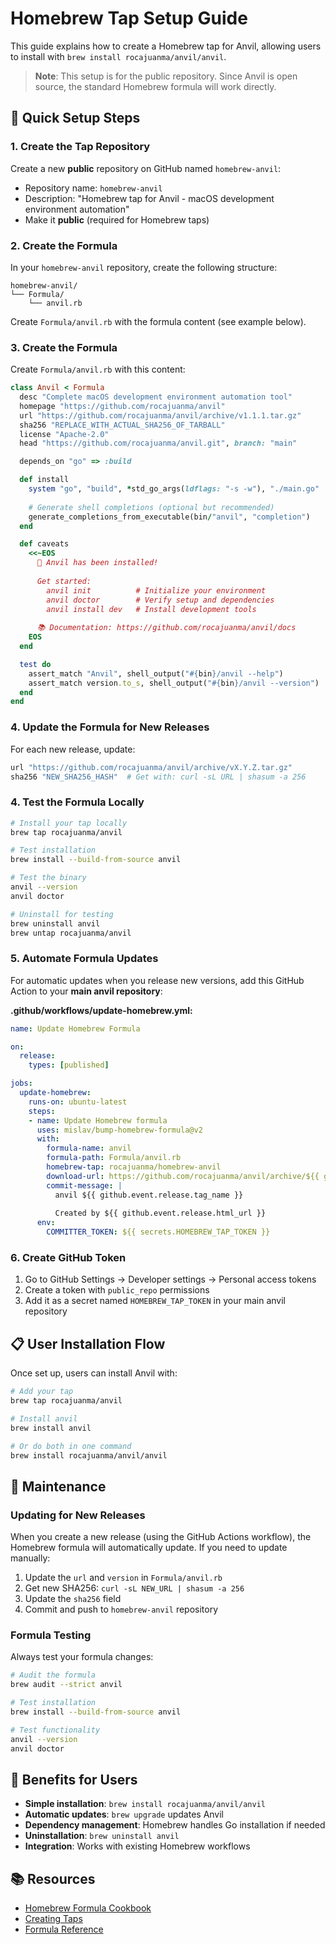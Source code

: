 # Homebrew Tap Setup Guide

This guide explains how to create a Homebrew tap for Anvil, allowing users to install with `brew install rocajuanma/anvil/anvil`.

> **Note**: This setup is for the public repository. Since Anvil is open source, the standard Homebrew formula will work directly.

## 🚀 Quick Setup Steps

### 1. Create the Tap Repository

Create a new **public** repository on GitHub named `homebrew-anvil`:
- Repository name: `homebrew-anvil`
- Description: "Homebrew tap for Anvil - macOS development environment automation"
- Make it **public** (required for Homebrew taps)

### 2. Create the Formula

In your `homebrew-anvil` repository, create the following structure:
```
homebrew-anvil/
└── Formula/
    └── anvil.rb
```

Create `Formula/anvil.rb` with the formula content (see example below).

### 3. Create the Formula

Create `Formula/anvil.rb` with this content:

```ruby
class Anvil < Formula
  desc "Complete macOS development environment automation tool"
  homepage "https://github.com/rocajuanma/anvil"
  url "https://github.com/rocajuanma/anvil/archive/v1.1.1.tar.gz"
  sha256 "REPLACE_WITH_ACTUAL_SHA256_OF_TARBALL"
  license "Apache-2.0"
  head "https://github.com/rocajuanma/anvil.git", branch: "main"

  depends_on "go" => :build

  def install
    system "go", "build", *std_go_args(ldflags: "-s -w"), "./main.go"
    
    # Generate shell completions (optional but recommended)
    generate_completions_from_executable(bin/"anvil", "completion")
  end

  def caveats
    <<~EOS
      🔨 Anvil has been installed!
      
      Get started:
        anvil init          # Initialize your environment
        anvil doctor        # Verify setup and dependencies
        anvil install dev   # Install development tools
      
      📚 Documentation: https://github.com/rocajuanma/anvil/docs
    EOS
  end

  test do
    assert_match "Anvil", shell_output("#{bin}/anvil --help")
    assert_match version.to_s, shell_output("#{bin}/anvil --version")
  end
end
```

### 4. Update the Formula for New Releases

For each new release, update:
```ruby
url "https://github.com/rocajuanma/anvil/archive/vX.Y.Z.tar.gz"
sha256 "NEW_SHA256_HASH"  # Get with: curl -sL URL | shasum -a 256
```

### 4. Test the Formula Locally

```bash
# Install your tap locally
brew tap rocajuanma/anvil

# Test installation
brew install --build-from-source anvil

# Test the binary
anvil --version
anvil doctor

# Uninstall for testing
brew uninstall anvil
brew untap rocajuanma/anvil
```

### 5. Automate Formula Updates

For automatic updates when you release new versions, add this GitHub Action to your **main anvil repository**:

**.github/workflows/update-homebrew.yml:**
```yaml
name: Update Homebrew Formula

on:
  release:
    types: [published]

jobs:
  update-homebrew:
    runs-on: ubuntu-latest
    steps:
    - name: Update Homebrew formula
      uses: mislav/bump-homebrew-formula@v2
      with:
        formula-name: anvil
        formula-path: Formula/anvil.rb
        homebrew-tap: rocajuanma/homebrew-anvil
        download-url: https://github.com/rocajuanma/anvil/archive/${{ github.event.release.tag_name }}.tar.gz
        commit-message: |
          anvil ${{ github.event.release.tag_name }}
          
          Created by ${{ github.event.release.html_url }}
      env:
        COMMITTER_TOKEN: ${{ secrets.HOMEBREW_TAP_TOKEN }}
```

### 6. Create GitHub Token

1. Go to GitHub Settings → Developer settings → Personal access tokens
2. Create a token with `public_repo` permissions
3. Add it as a secret named `HOMEBREW_TAP_TOKEN` in your main anvil repository

## 📋 User Installation Flow

Once set up, users can install Anvil with:

```bash
# Add your tap
brew tap rocajuanma/anvil

# Install anvil
brew install anvil

# Or do both in one command
brew install rocajuanma/anvil/anvil
```

## 🔄 Maintenance

### Updating for New Releases

When you create a new release (using the GitHub Actions workflow), the Homebrew formula will automatically update. If you need to update manually:

1. Update the `url` and `version` in `Formula/anvil.rb`
2. Get new SHA256: `curl -sL NEW_URL | shasum -a 256`
3. Update the `sha256` field
4. Commit and push to `homebrew-anvil` repository

### Formula Testing

Always test your formula changes:

```bash
# Audit the formula
brew audit --strict anvil

# Test installation
brew install --build-from-source anvil

# Test functionality
anvil --version
anvil doctor
```

## 🎯 Benefits for Users

- **Simple installation**: `brew install rocajuanma/anvil/anvil`
- **Automatic updates**: `brew upgrade` updates Anvil
- **Dependency management**: Homebrew handles Go installation if needed
- **Uninstallation**: `brew uninstall anvil`
- **Integration**: Works with existing Homebrew workflows

## 📚 Resources

- [Homebrew Formula Cookbook](https://docs.brew.sh/Formula-Cookbook)
- [Creating Taps](https://docs.brew.sh/How-to-Create-and-Maintain-a-Tap)
- [Formula Reference](https://rubydoc.brew.sh/Formula)

